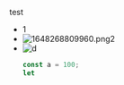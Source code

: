 test

- 1
- ![1648268809960.png](image/test/1648268809960.png)2
- ![d](https://pic4.zhimg.com/80/v2-97af4aaa1cb616f9573daf6247fa3b81_1440w.jpg)
  ```javascript
  const a = 100;
  let
  ```
